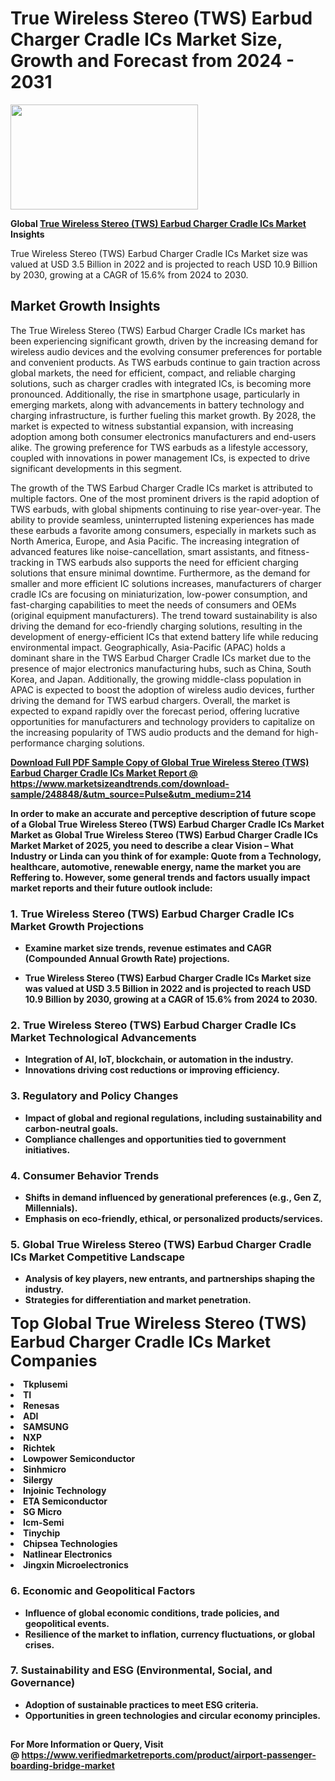 <H1>True Wireless Stereo (TWS) Earbud Charger Cradle ICs Market Size, Growth and Forecast from 2024 - 2031</H1><img class="aligncenter size-medium wp-image-584254" src="https://thirdeyenews.in/wp-content/uploads/2024/09/Global-Market-Research-300x168.jpeg" alt="" width="300" height="168" /><p><strong>Global&nbsp;<a href="https://www.marketsizeandtrends.com/download-sample/248848/&amp;utm_source=Pulse&amp;utm_medium=214">True Wireless Stereo (TWS) Earbud Charger Cradle ICs Market</a> Insights</strong></p><p>True Wireless Stereo (TWS) Earbud Charger Cradle ICs Market size was valued at USD 3.5 Billion in 2022 and is projected to reach USD 10.9 Billion by 2030, growing at a CAGR of 15.6% from 2024 to 2030.</p><p><h2>Market Growth Insights</h2> <p>The True Wireless Stereo (TWS) Earbud Charger Cradle ICs market has been experiencing significant growth, driven by the increasing demand for wireless audio devices and the evolving consumer preferences for portable and convenient products. As TWS earbuds continue to gain traction across global markets, the need for efficient, compact, and reliable charging solutions, such as charger cradles with integrated ICs, is becoming more pronounced. Additionally, the rise in smartphone usage, particularly in emerging markets, along with advancements in battery technology and charging infrastructure, is further fueling this market growth. By 2028, the market is expected to witness substantial expansion, with increasing adoption among both consumer electronics manufacturers and end-users alike. The growing preference for TWS earbuds as a lifestyle accessory, coupled with innovations in power management ICs, is expected to drive significant developments in this segment.</p> <p><strong><a href="#"></a></strong></p> <p>The growth of the TWS Earbud Charger Cradle ICs market is attributed to multiple factors. One of the most prominent drivers is the rapid adoption of TWS earbuds, with global shipments continuing to rise year-over-year. The ability to provide seamless, uninterrupted listening experiences has made these earbuds a favorite among consumers, especially in markets such as North America, Europe, and Asia Pacific. The increasing integration of advanced features like noise-cancellation, smart assistants, and fitness-tracking in TWS earbuds also supports the need for efficient charging solutions that ensure minimal downtime. Furthermore, as the demand for smaller and more efficient IC solutions increases, manufacturers of charger cradle ICs are focusing on miniaturization, low-power consumption, and fast-charging capabilities to meet the needs of consumers and OEMs (original equipment manufacturers). The trend toward sustainability is also driving the demand for eco-friendly charging solutions, resulting in the development of energy-efficient ICs that extend battery life while reducing environmental impact. Geographically, Asia-Pacific (APAC) holds a dominant share in the TWS Earbud Charger Cradle ICs market due to the presence of major electronics manufacturing hubs, such as China, South Korea, and Japan. Additionally, the growing middle-class population in APAC is expected to boost the adoption of wireless audio devices, further driving the demand for TWS earbud chargers. Overall, the market is expected to expand rapidly over the forecast period, offering lucrative opportunities for manufacturers and technology providers to capitalize on the increasing popularity of TWS audio products and the demand for high-performance charging solutions.</p> <p><strong><a href="#"></p><p><span class=""><strong>Download Full PDF Sample Copy of Global True Wireless Stereo (TWS) Earbud Charger Cradle ICs Market Report</strong> @ <a href="https://www.marketsizeandtrends.com/download-sample/248848/&amp;utm_source=Pulse&amp;utm_medium=214" target="_blank">https://www.marketsizeandtrends.com/download-sample/248848/&amp;utm_source=Pulse&amp;utm_medium=214</a></span></p><p>In order to make an accurate and perceptive description of future scope of a Global&nbsp;True Wireless Stereo (TWS) Earbud Charger Cradle ICs Market Market as Global&nbsp;True Wireless Stereo (TWS) Earbud Charger Cradle ICs Market Market of 2025, you need to describe a clear Vision &ndash; What Industry or Linda can you think of for example: Quote from a Technology, healthcare, automotive, renewable energy, name the market you are Reffering to. However, some general trends and factors usually impact market reports and their future outlook include:</p><h3>1.&nbsp;<strong>True Wireless Stereo (TWS) Earbud Charger Cradle ICs Market Growth Projections</strong></h3><ul><li>Examine market size trends, revenue estimates and CAGR (Compounded Annual Growth Rate) projections.</li><li><p>True Wireless Stereo (TWS) Earbud Charger Cradle ICs Market size was valued at USD 3.5 Billion in 2022 and is projected to reach USD 10.9 Billion by 2030, growing at a CAGR of 15.6% from 2024 to 2030.</p></li></ul><h3>2.&nbsp;<strong>True Wireless Stereo (TWS) Earbud Charger Cradle ICs Market Technological Advancements</strong></h3><ul><li>Integration of AI, IoT, blockchain, or automation in the industry.</li><li>Innovations driving cost reductions or improving efficiency.</li></ul><h3>3.&nbsp;<strong>Regulatory and Policy Changes</strong></h3><ul><li>Impact of global and regional regulations, including sustainability and carbon-neutral goals.</li><li>Compliance challenges and opportunities tied to government initiatives.</li></ul><h3>4.&nbsp;<strong>Consumer Behavior Trends</strong></h3><ul><li>Shifts in demand influenced by generational preferences (e.g., Gen Z, Millennials).</li><li>Emphasis on eco-friendly, ethical, or personalized products/services.</li></ul><h3>5.&nbsp;<strong>Global True Wireless Stereo (TWS) Earbud Charger Cradle ICs Market Competitive Landscape</strong></h3><ul><li>Analysis of key players, new entrants, and partnerships shaping the industry.</li><li>Strategies for differentiation and market penetration.</li></ul><p data-pm-slice="1 1 []"><span style="color: inherit; font-family: inherit; font-size: 25px;">Top Global True Wireless Stereo (TWS) Earbud Charger Cradle ICs Market Companies</span></p><div class="" data-test-id=""><p><li>Tkplusemi</li><li> TI</li><li> Renesas</li><li> ADI</li><li> SAMSUNG</li><li> NXP</li><li> Richtek</li><li> Lowpower Semiconductor</li><li> Sinhmicro</li><li> Silergy</li><li> Injoinic Technology</li><li> ETA Semiconductor</li><li> SG Micro</li><li> Icm-Semi</li><li> Tinychip</li><li> Chipsea Technologies</li><li> Natlinear Electronics</li><li> Jingxin Microelectronics</li></p></div><h3>6.&nbsp;<strong>Economic and Geopolitical Factors</strong></h3><ul><li>Influence of global economic conditions, trade policies, and geopolitical events.</li><li>Resilience of the market to inflation, currency fluctuations, or global crises.</li></ul><h3>7.&nbsp;<strong>Sustainability and ESG (Environmental, Social, and Governance)</strong></h3><ul><li>Adoption of sustainable practices to meet ESG criteria.</li><li>Opportunities in green technologies and circular economy principles.</li></ul><h2><strong style="font-size: 14px;">For More Information or Query, Visit @&nbsp;</strong><a style="background-color: #ffffff; font-size: 14px;" href="https://www.marketsizeandtrends.com/report/true-wireless-stereo-tws-earbud-charger-cradle-ics-market/" target="_blank">https://www.verifiedmarketreports.com/product/airport-passenger-boarding-bridge-market</a></h2>
